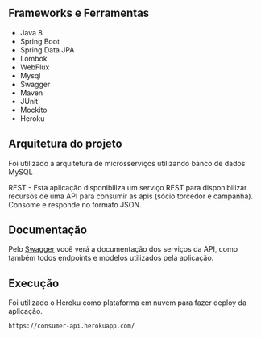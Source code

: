 ## Frameworks e Ferramentas

* Java 8
* Spring Boot
* Spring Data JPA
* Lombok
* WebFlux
* Mysql
* Swagger
* Maven
* JUnit
* Mockito
* Heroku

## Arquitetura do projeto

Foi utilizado a arquitetura de microsserviços utilizando banco de dados MySQL

REST - Esta aplicação disponibiliza um serviço REST para disponibilizar recursos de uma API para consumir as apis (sócio torcedor e campanha). Consome e responde no formato JSON.

## Documentação

Pelo [Swagger](https://consumer-api.herokuapp.com/swagger-ui.html) você verá a documentação dos serviços da API, como também todos endpoints e modelos utilizados pela aplicação.

## Execução

Foi utilizado o Heroku como plataforma em nuvem para fazer deploy da aplicação. 
```consumer
https://consumer-api.herokuapp.com/
```
